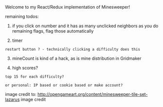 Welcome to my React/Redux implementation of Minesweeper! 


remaining todos:

  1) if you click on number and it has as many unclicked neighbors as you do remaining flags, flag those automatically 

  2) timer 

    restart button ? - technically clicking a difficulty does this  

  3) mineCount is kind of a hack, as is mine distribution in Gridmaker

  4) high scores?

    top 15 for each difficulty?

    or personal: IP based or cookie based or make account?

  
image credit to:
http://opengameart.org/content/minesweeper-tile-set-lazarus image credit 
